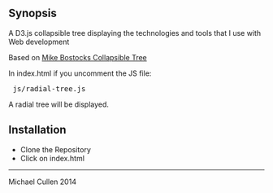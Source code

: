 ## Synopsis
 
A D3.js collapsible tree displaying the technologies and tools that I use with Web development

Based on [Mike Bostocks Collapsible Tree](http://bl.ocks.org/mbostock/4339083)

In index.html if you uncomment the JS file: 
<pre> js/radial-tree.js </pre>

A radial tree will be displayed.


## Installation

* Clone the Repository
* Click on index.html


<hr>

Michael Cullen
2014
